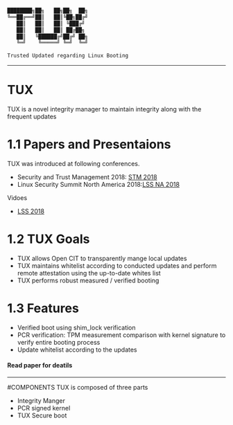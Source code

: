 ```bash
████████╗██╗   ██╗██╗  ██╗
╚══██╔══╝██║   ██║╚██╗██╔╝
   ██║   ██║   ██║ ╚███╔╝ 
   ██║   ██║   ██║ ██╔██╗ 
   ██║   ╚██████╔╝██╔╝ ██╗
   ╚═╝    ╚═════╝ ╚═╝  ╚═╝
                          
Trusted Updated regarding Linux Booting
```
---
# TUX
TUX is a novel integrity manager to maintain integrity along with the frequent updates

# 1.1 Papers and Presentaions 

TUX was introduced at following conferences.
 - Security and Trust Management 2018: [STM 2018](https://link.springer.com/chapter/10.1007/978-3-030-01141-3_7)
 - Linux Security Summit North America 2018:[LSS NA 2018](https://lssna18.sched.com/event/FLYN/updating-linux-with-tux-trustedupdate-on-linux-kernel-suhho-lee-dankook-university)

Vidoes
 - [LSS 2018](https://youtu.be/slNSH2LGBqA)

# 1.2 TUX Goals
 - TUX allows Open CIT to transparently mange local updates
 - TUX maintains whitelist according to conducted updates and  perform remote attestation using the up-to-date whites list
 - TUX performs robust measured / verified booting

# 1.3 Features 
 - Verified boot using shim_lock verification
 - PCR verification: TPM measurement comparison with kernel signature to verify entire booting process
 - Update whitelist according to the updates 

#### Read paper for deatils
---

#COMPONENTS
TUX is composed of three parts 
 - Integrity Manger
 - PCR signed kernel
 - TUX Secure boot

